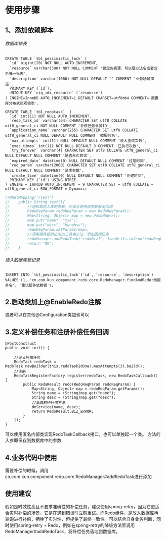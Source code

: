 # 使用步骤
## 1、添加依赖脚本
###### 数据库锁表

```
CREATE TABLE `tbl_pessimistic_lock` (
  `id` bigint(20) NOT NULL AUTO_INCREMENT,
  `resource` varchar(500) NOT NULL COMMENT '锁定的资源，可以是方法名或者业务唯一标志',
  `description` varchar(1000) NOT NULL DEFAULT '' COMMENT '业务场景描述',
  PRIMARY KEY (`id`),
  UNIQUE KEY `uiq_idx_resource` (`resource`)
) ENGINE=InnoDB AUTO_INCREMENT=1 DEFAULT CHARSET=utf8mb4 COMMENT='数据库分布式悲观锁表';
```



```
CREATE TABLE `tbl_redotask`  (
  `id` int(11) NOT NULL AUTO_INCREMENT,
  `redo_task_id` varchar(64) CHARACTER SET utf8 COLLATE utf8_general_ci NOT NULL COMMENT '补偿任务业务ID',
  `application_name` varchar(255) CHARACTER SET utf8 COLLATE utf8_general_ci NULL DEFAULT NULL COMMENT '微服务名',
  `max_attempts` int(11) NULL DEFAULT NULL COMMENT '最大重试次数',
  `exec_times` int(11) NOT NULL DEFAULT 0 COMMENT '已执行次数',
  `try_forever` varchar(4) CHARACTER SET utf8 COLLATE utf8_general_ci NULL DEFAULT NULL COMMENT '是否永久尝试',
  `expired_date` datetime(0) NULL DEFAULT NULL COMMENT '过期时间',
  `req_param` varchar(2000) CHARACTER SET utf8 COLLATE utf8_general_ci NULL DEFAULT NULL COMMENT '请求参数',
  `create_time` datetime(0) NULL DEFAULT NULL COMMENT '创建时间',
  PRIMARY KEY (`id`) USING BTREE
) ENGINE = InnoDB AUTO_INCREMENT = 9 CHARACTER SET = utf8 COLLATE = utf8_general_ci ROW_FORMAT = Dynamic;
```
```java
//@GetMapping("/test")
//    public String test(){
//        //组织即将入库的参数，后续会使用该参数触发回调
//        RedoReqParam redoReqParam = new RedoReqParam();
//        Map<String, Object> map = new HashMap<>();
//        map.put("name", "xyk");
//        map.put("desc", "kunghsu");
//        redoReqParam.setParams(map);
//        //调用组件提供出来的工具类方法，添加回调任务
//        redoManager.addRedoTask("redoBiz1", JsonUtils.toJson(redoReqParam));
//        return "OK";
//    }
```



###### 插入数据库锁记录

```
INSERT INTO `tbl_pessimistic_lock`(`id`, `resource`, `description`)
VALUES (1, 'cn.com.kun.component.redo.core.RedoManager.findAndRedo:微服务名', '重试组件依赖锁');
```



## 2.启动类加上@EnableRedo注解
或者可以在其他@Configuration类加也可以

## 3.定义补偿任务和注册补偿任务回调

```
@PostConstruct
public void init() {

    //定义补偿任务
    RedoTask redoTask = RedoTask.newBuilder(this.redoTaskIdOne).maxAttempts(3).build();
    //注册
    RedoTaskRegisterFactory.register(redoTask, new RedoTaskCallback() {
        public RedoResult redo(RedoReqParam redoReqParam) {
            Map<String, Object> map = redoReqParam.getParams();
            String name = (String)map.get("name");
            String desc = (String)map.get("desc");
            //具体的待补偿方法
            doService(name, desc);
            return RedoResult.BIZ_ERROR;
        }
    });
}
```



可以使用匿名内部类实现RedoTaskCallback接口，也可以单独起一个类。
方法的入参即保存到数据库中的参数

## 4.业务代码中使用
需要补偿的时候，调用cn.com.kun.component.redo.core.RedoManager#addRedoTask进行添加

## 使用建议
假如是时效性高且不要求准确性的补偿任务，建议使用spring-retry，因为它更适合实时补偿的场景，它是在遇到错误时立刻重试。而Redo组件，是放入数据库再轮询进行补偿，牺牲了实时性，但提供了最终一致性。可以结合自身业务判断，同时使用spring-retry + Redo，例如在spring-retry的降级方法里调用RedoManager#addRedoTask，将补偿任务落地到数据库。

